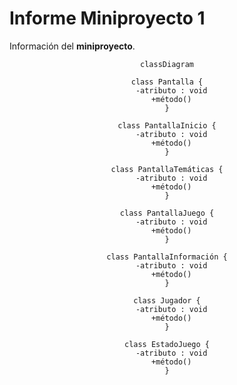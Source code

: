 # Informe Miniproyecto 1

Información del **miniproyecto**.

<div style="text-align:center">

  ```mermaid
  classDiagram

  class Pantalla {
    -atributo : void
    +método()
  }

  class PantallaInicio {
    -atributo : void
    +método()
  }

  class PantallaTemáticas {
    -atributo : void
    +método()
  }

  class PantallaJuego {
    -atributo : void
    +método()
  }
  
  class PantallaInformación {
    -atributo : void
    +método()
  }

  class Jugador {
    -atributo : void
    +método()
  }

  class EstadoJuego {
    -atributo : void
    +método()
  }


  ```

</div>

